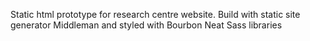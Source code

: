 Static html prototype for research centre website. Build with static site generator Middleman and styled with Bourbon Neat Sass libraries
